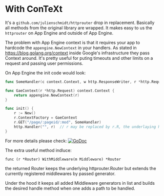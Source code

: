# With ConTeXt

It's a `github.com/julienschmidt/httprouter` drop in replacement. Basically all methods from the original library are wrapped.
It makes easy to us the `httprouter` on App Engine and outside of App Engine.

The problem with App Engine context is that it requires your app to hardcode the `appengine.NewContext` in
your handlers. As stated in https://blog.golang.org/context inside Google's infrastructure
they pass Context around. It's pretty useful for puting timeouts and other limits on a request
and passing user permissions.

On App Engine the init code would look:

```go
func SomeHandler(c context.Context, w http.ResponseWriter, r *http.Request) { /* some code */ }

func GaeContext(r *http.Request) context.Context {
	return appengine.NewContext(r)
}

func init() {
	r := New()
	r.ContextFactory = GaeContext
	r.GET("/page/:pageid/:mod", SomeHandler)
	http.Handler("", r)  // r may be replaced by r.R, the underlaying httprouter.
}
```

For more details please check: [![GoDoc](http://godoc.org/github.com/julienschmidt/httprouter?status.png)](http://godoc.org/github.com/julienschmidt/httprouter)

The extra useful method indluce:
```
func (r *Router) WithMiddleware(m Middleware) *Router
```
the returned Router keeps the underlying httprouter.Router but extends the
currently registered middlewares by passed generator.

Under the hood it keeps all added Middleware generators in list and builds
the desired handle method when one adds a path to be handled.
